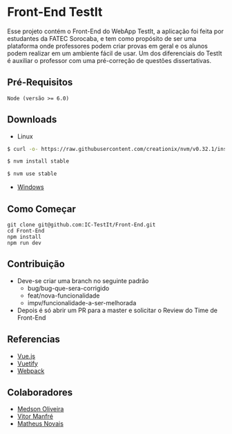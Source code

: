 # Front-End TestIt

Esse projeto contém o Front-End do WebApp TestIt, a aplicação foi feita por estudantes da FATEC Sorocaba, e tem como propósito de ser uma plataforma onde professores podem criar provas em geral e os alunos podem realizar em um ambiente fácil de usar. Um dos diferenciais do TestIt é auxiliar o professor com uma pré-correção de questões dissertativas.

## Pré-Requisitos

```
Node (versão >= 6.0)
```

## Downloads

* Linux
```bash
$ curl -o- https://raw.githubusercontent.com/creationix/nvm/v0.32.1/install.sh | bash

$ nvm install stable

$ nvm use stable
```
* [Windows](https://github.com/coreybutler/nvm-windows/releases)

## Como Começar

```
git clone git@github.com:IC-TestIt/Front-End.git
cd Front-End
npm install
npm run dev
````


## Contribuição

* Deve-se criar uma branch no seguinte padrão
    * bug/bug-que-sera-corrigido
    * feat/nova-funcionalidade
    * impv/funcionalidade-a-ser-melhorada
* Depois é só abrir um PR para a master e solicitar o Review do Time de Front-End

## Referencias

* [Vue.js](https://vuejs.org/)
* [Vuetify](https://vuetifyjs.com/vuetify/quick-start)
* [Webpack](https://webpack.js.org/)

## Colaboradores

* [Medson Oliveira](http://github.com/medson10)
* [Vitor Manfré](http://github.com/vitormdias)
* [Matheus Novais](https://github.com/matheusnovais95)
